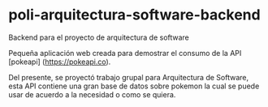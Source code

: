 ﻿# poli-arquitectura-software-backend


Backend para el proyecto de arquitectura de software



Pequeña aplicación web creada para demostrar el consumo de la API [pokeapi] (https://pokeapi.co).


Del presente, se proyectó trabajo grupal para Arquitectura de Software, esta API contiene una 
gran 
base de datos sobre pokemon la cual se puede usar de acuerdo a la necesidad o como se quiera. 